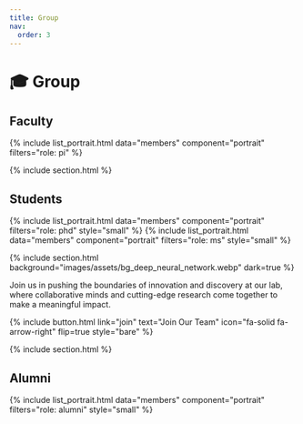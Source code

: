 ```yaml
---
title: Group
nav:
  order: 3
---
```


# 🎓 Group

## Faculty

{% include list_portrait.html data="members" component="portrait" filters="role: pi" %}

{% include section.html %}

## Students

{% include list_portrait.html data="members" component="portrait" filters="role: phd" style="small" %}
{% include list_portrait.html data="members" component="portrait" filters="role: ms" style="small" %}

{% include section.html background="images/assets/bg_deep_neural_network.webp" dark=true %}

Join us in pushing the boundaries of innovation and discovery at our lab, where collaborative minds and cutting-edge research come together to make a meaningful impact.

{%
  include button.html
  link="join"
  text="Join Our Team"
  icon="fa-solid fa-arrow-right"
  flip=true
  style="bare"
%}

{% include section.html %}

## Alumni

{% include list_portrait.html data="members" component="portrait" filters="role: alumni" style="small" %}
